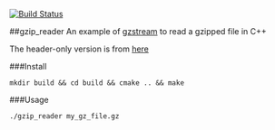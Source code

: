 [![Build Status](https://travis-ci.org/gatoravi/gzip_reader.svg?branch=master)](https://travis-ci.org/gatoravi/gzip_reader)

##gzip_reader
An example of [gzstream](http://www.cs.unc.edu/Research/compgeom/gzstream/)
to read a gzipped file in C++

The header-only version is from [here](https://gist.github.com/piti118/1508048)

###Install
```
mkdir build && cd build && cmake .. && make
```

###Usage
```
./gzip_reader my_gz_file.gz
```
